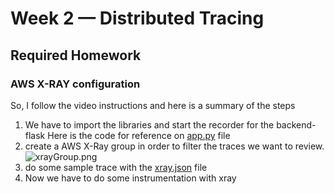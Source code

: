 # Week 2 — Distributed Tracing

## Required Homework

### AWS X-RAY configuration

So, I follow the video instructions and here is a summary of the steps

1. We have to import the libraries and start the recorder for the backend-flask
  Here is the code for reference on [app.py]() file
2. create a AWS X-Ray group in order to filter the traces we want to review.
 ![xrayGroup.png](images/)
3. do some sample trace with the [xray.json]() file
4. Now we have to do some instrumentation with xray

